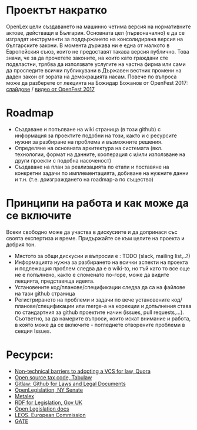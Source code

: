 # Проектът накратко
OpenLex цели създаването на машинно четима версия на нормативните актове, действащи в България. Основната цел (първоначално) е да се изградят инструменти за поддържането на консолидирана версия на българските закони. В момента държава ни е една от малкото в Европейския съюз, които не предоставят такава версия публично. Това значи, че за да прочетете законите, на които като граждани сте подвластни, трябва да използвате услугите на частна фирма или сами да проследите всички публикувани в Държавен вестник промени на даден закон от зората на демокрацията насам. Повече по въпроса може да разберете от лекцията на Божидар Божанов от OpenFest 2017: [слайдове](https://www.slideshare.net/Bozho/ss-81621168/1) / [видео от OpenFest 2017](https://www.youtube.com/watch?v=uvDziCPl3a8)

# Roadmap
* Създаване и попълване на wiki страница (в този github) с информация за проектите подобни на този, както и с ресурсите нужни за разбиране на проблема и възможните решения.
* Определяне на основната архитектура на системата (вкл. технологии, формат на данните, кооперация с и/или използване на други проекти с подобна насоченост)
* Създаване на план за реализацията по етапи и поставяне на конкретни задачи по имплементацията, добиване на нужните данни и т.н. (т.е. доизграждането на roadmap-a по същество)

# Принципи на работа и как може да се включите
Всеки свободно може да участва в дискусиите и да допринася със своята експертиза и време. Придържайте се към целите на проекта и добрия тон.
* Мястото за общи дискусии и въпросии е : ТОDO (slack, mailing list,..?)
* Информацията нужна за разбирането на всички аспекти на проекта и подлежащия проблем следва да е в wiki-to, но тъй като то все още не е попълнено, както е споменато по-горе, може да видите лекцията, представяща идеята.
* Установените код/планове/спецификации следва да са на файлове на тази github страница
* Регистрирането на проблеми и задачи по вече установените код/планове/спецификации или merge-a на корекции и допълнения става по стандартния за github проектите начин (issues, pull requests,...). Съответно, за да намерите въпроси, които искат внимание и работа, в която може да се включите - погледнете отворените проблеми в секция Issues. 

# Ресурси:  
 - [Non-technical barriers to adopting a VCS for law, Quora](https://www.quora.com/Public-Policy-What-are-the-nontechnical-barriers-to-adopting-a-version-control-system-for-use-in-writing-bills-and-new-laws)
 - [Open source tax code, Tabulaw](http://blog.tabulaw.com/2011/06/open-source-tax-code.html)
 - [Gitlaw: Github for Laws and Legal Documents](https://blog.abevoelker.com/gitlaw-github-for-laws-and-legal-documents-a-tourniquet-for-american-liberty/)
 - [OpenLegislation, NY Senate](https://github.com/nysenate/OpenLegislation) 
 - [Metalex](http://www.metalex.eu/)
 - [RDF for Legislation, Gov UK](https://www.legislation.gov.uk/developer/formats/rdf)
 - [Open Legislation docs](http://openlegislation.readthedocs.io/en/latest/)
 - [LEOS, European Commission](https://ec.europa.eu/isa2/solutions/leos_en)
 - [GATE](https://gate.ac.uk/overview.html)
